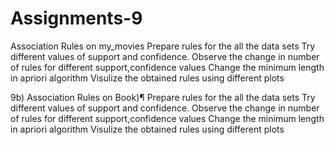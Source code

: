 # Assignments-9
Association Rules on my_movies
Prepare rules for the all the data sets
Try different values of support and confidence. Observe the change in number of rules for different support,confidence values
Change the minimum length in apriori algorithm
Visulize the obtained rules using different plots




9b) Association Rules on Book)¶
Prepare rules for the all the data sets
Try different values of support and confidence. Observe the change in number of rules for different support,confidence values
Change the minimum length in apriori algorithm
Visulize the obtained rules using different plots
